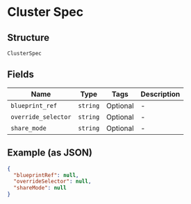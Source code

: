 
# Cluster Spec

## Structure

`ClusterSpec`

## Fields

| Name | Type | Tags | Description |
|  --- | --- | --- | --- |
| `blueprint_ref` | `string` | Optional | - |
| `override_selector` | `string` | Optional | - |
| `share_mode` | `string` | Optional | - |

## Example (as JSON)

```json
{
  "blueprintRef": null,
  "overrideSelector": null,
  "shareMode": null
}
```


